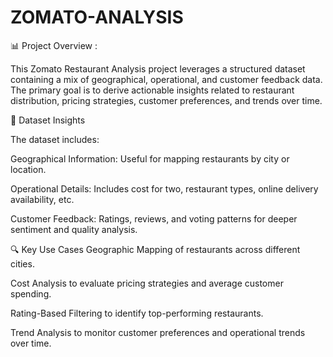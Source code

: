 # ZOMATO-ANALYSIS
📊 Project Overview :

This Zomato Restaurant Analysis project leverages a structured dataset containing a mix of geographical, operational, and customer feedback data. The primary goal is to derive actionable insights related to restaurant distribution, pricing strategies, customer preferences, and trends over time.

📁 Dataset Insights

The dataset includes:

Geographical Information: Useful for mapping restaurants by city or location.

Operational Details: Includes cost for two, restaurant types, online delivery availability, etc.

Customer Feedback: Ratings, reviews, and voting patterns for deeper sentiment and quality analysis.

🔍 Key Use Cases
Geographic Mapping of restaurants across different cities.

Cost Analysis to evaluate pricing strategies and average customer spending.

Rating-Based Filtering to identify top-performing restaurants.

Trend Analysis to monitor customer preferences and operational trends over time.

